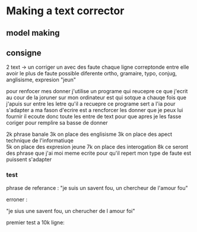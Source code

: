 # Making a text corrector 


## model making 


## consigne

2 text -> un corriger un avec des faute 
chaque ligne correptonde entre elle
avoir le plus de faute possible diferente ortho, gramaire, typo, conjug, anglisisme, expresion "jeun"


pour renfocer mes donner j'utilise un programe qui reucepre ce que j'ecrit au cour de la joruner sur mon ordinateur est qui sotque a chauqe fois que j'apuis sur entre les letre qu'il a recuepre
ce programe sert a l'ia pour s'adapter a ma fason d'ecrire est a rencforcer les donner que je peux lui fournir
il ecoute donc toute les entre de text pour que apres je les fasse coriger pour remplire sa basse de donner 




2k phrase banale 
3k on place des englisisme 
3k on place des apect technique de l'informatiuqe  
5k on place des expresion jeune 
7k on place des interogation
8k ce seront des phrase que j'ai moi meme ecrite pour qu'il repert mon type de faute est puissent s'adapter 



### test 

phrase de referance : 
"je suis un savent fou, un chercheur de l'amour fou" 

erroner : 

"je sius une savent fou, un cherucher de l amour foi"

premier test a 10k ligne:


